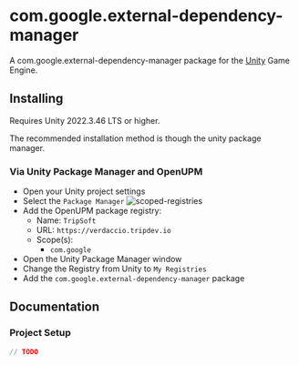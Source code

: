 # com.google.external-dependency-manager


A com.google.external-dependency-manager package for the [Unity](https://unity.com/) Game Engine.

## Installing

Requires Unity 2022.3.46 LTS or higher.

The recommended installation method is though the unity package manager.

### Via Unity Package Manager and OpenUPM

- Open your Unity project settings
- Select the `Package Manager`
![scoped-registries](https://europe1.discourse-cdn.com/unity/original/3X/8/6/86d23e43ae16b26badf2072280c9d4cbe03d568e.png)
- Add the OpenUPM package registry:
  - Name: `TripSoft`
  - URL: `https://verdaccio.tripdev.io`
  - Scope(s):
    - `com.google`
- Open the Unity Package Manager window
- Change the Registry from Unity to `My Registries`
- Add the `com.google.external-dependency-manager` package

## Documentation

### Project Setup

```csharp
// TODO
```

